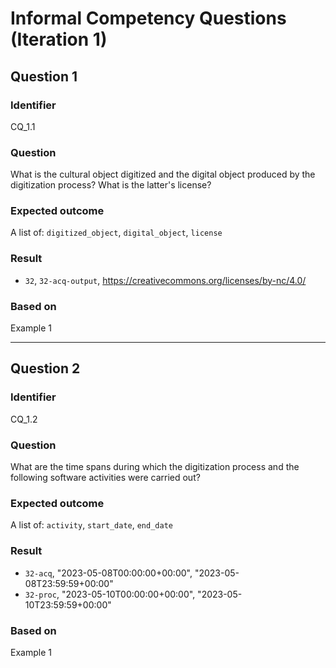 # Informal Competency Questions (Iteration 1)

## Question 1

### Identifier
CQ_1.1

### Question
What is the cultural object digitized and the digital object produced by the digitization process? What is the latter's license?

### Expected outcome
A list of: `digitized_object`, `digital_object`, `license`

### Result
* `32`, `32-acq-output`, https://creativecommons.org/licenses/by-nc/4.0/

### Based on 
Example 1

*** 

## Question 2

### Identifier 
CQ_1.2

### Question
What are the time spans during which the digitization process and the following software activities were carried out?

### Expected outcome
A list of: `activity`, `start_date`, `end_date`

### Result
* `32-acq`, "2023-05-08T00:00:00+00:00", "2023-05-08T23:59:59+00:00"
* `32-proc`, "2023-05-10T00:00:00+00:00", "2023-05-10T23:59:59+00:00"

### Based on
Example 1